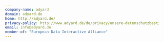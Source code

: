 ```yaml
---
company-name: adyard
domain: adyard.de
home: http://adyard.de/
privacy-policy: http://www.adyard.de/de/privacy/unsere-datenschutzbestimmungen.html
email: info@adyard.de
member-of: "European Data Interactive Alliance"
---
```




